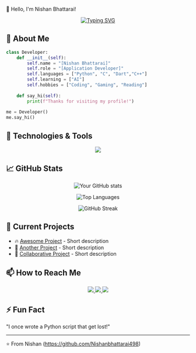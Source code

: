 👋 Hello, I'm Nishan Bhattarai!

<div align="center">
  
[![Typing SVG](https://readme-typing-svg.demolab.com?font=Fira+Code&pause=1000&color=38B2AC&width=435&lines=App+Developer;Open+Source+Contributor;Tech+Enthusiast)](https://git.io/typing-svg)
  
</div>

## 🚀 About Me

```python
class Developer:
    def __init__(self):
        self.name = "[Nishan Bhattarai]"
        self.role = "[Application Developer]"
        self.languages = ["Python", "C", "Dart","C++"]
        self.learning = ["AI"]
        self.hobbies = ["Coding", "Gaming", "Reading"]
        
    def say_hi(self):
        print(f"Thanks for visiting my profile!")
        
me = Developer()
me.say_hi()
```

## 🔧 Technologies & Tools

<p align="center">
  <img src="https://skillicons.dev/icons?i=python,js,html,css,react,nodejs,git,github,docker,aws,linux,vscode" />
</p>

## 📈 GitHub Stats

<div align="center">
  
![Your GitHub stats](https://github-readme-stats.vercel.app/api?username=yourusername&show_icons=true&theme=radical)
  
![Top Languages](https://github-readme-stats.vercel.app/api/top-langs/?username=yourusername&layout=compact&theme=radical)

![GitHub Streak](https://streak-stats.demolab.com/?user=yourusername&theme=radical)
  
</div>

## 🌱 Current Projects

- 🔥 [Awesome Project](https://github.com/Nishanbhattarai498/PYTHON-2025) - Short description
- 🚀 [Another Project](https://github.com/Nishanbhattarai498/Supabase_proj) - Short description
- 🌟 [Collaborative Project](https://github.com/username/project) - Short description

## 📫 How to Reach Me

<p align="center">
  <a href="mailto:your.nishanbhattarai1234567@gmail.com">
    <img src="https://img.shields.io/badge/Gmail-D14836?style=for-the-badge&logo=gmail&logoColor=white" />
  </a>
  <a href="https://linkedin.com/in/yourprofile">
    <img src="https://img.shields.io/badge/LinkedIn-0077B5?style=for-the-badge&logo=linkedin&logoColor=white" />
  </a>
  <a href="https://twitter.com/yourhandle">
    <img src="https://img.shields.io/badge/Twitter-1DA1F2?style=for-the-badge&logo=twitter&logoColor=white" />
  </a>
</p>

## ⚡ Fun Fact

<!-- Add a fun fact about you -->
"I once wrote a Python script that get lost!"

---

⭐ From Nishan (https://github.com/Nishanbhattarai498)
```
